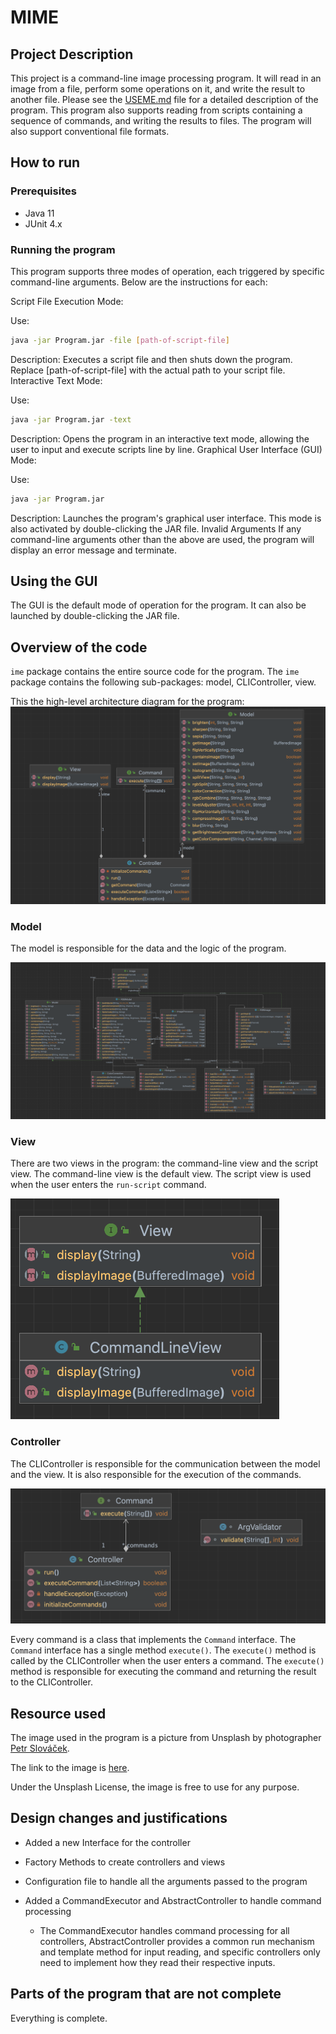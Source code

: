 # MIME

## Project Description

This project is a command-line image processing program. It will read in an image from a file, perform some operations on it, and write the result to another file.
Please see the [USEME.md](USEME.md) file for a detailed description of the program.
This program also supports reading from scripts containing a sequence of commands, and writing the results to files. The program will also support conventional file formats.

## How to run

### Prerequisites

- Java 11
- JUnit 4.x

### Running the program

This program supports three modes of operation, each triggered by specific command-line arguments. Below are the instructions for each:

Script File Execution Mode:

Use:

```bash
java -jar Program.jar -file [path-of-script-file]
```
Description: Executes a script file and then shuts down the program. Replace [path-of-script-file] with the actual path to your script file.
Interactive Text Mode:

Use:
```bash
java -jar Program.jar -text
```

Description: Opens the program in an interactive text mode, allowing the user to input and execute scripts line by line.
Graphical User Interface (GUI) Mode:

Use:
```bash
java -jar Program.jar
```



Description: Launches the program's graphical user interface. This mode is also activated by double-clicking the JAR file.
Invalid Arguments
If any command-line arguments other than the above are used, the program will display an error message and terminate.



## Using the GUI

The GUI is the default mode of operation for the program. It can also be launched by double-clicking the JAR file.






## Overview of the code

`ime` package contains the entire source code for the program. The `ime` package contains the following sub-packages:
model, CLIController, view.

This the high-level architecture diagram for the program:
![MVC](res/MVC.png)

### Model
The model is responsible for the data and the logic of the program.

![Model](res/model.png)


### View
There are two views in the program: the command-line view and the script view. The command-line view is the default view. The script view is used when the user enters the `run-script` command.

![View](res/View.png)

### Controller

The CLIController is responsible for the communication between the model and the view. It is also responsible for the execution of the commands.

![Controller](res/Controller.png)

Every command is a class that implements the `Command` interface. The `Command` interface has a single method `execute()`. The `execute()` method is called by the CLIController when the user enters a command. The `execute()` method is responsible for executing the command and returning the result to the CLIController.




## Resource used
The image used in the program is a picture from Unsplash by photographer [Petr Slováček](https://unsplash.com/@grwood).

The link to the image is [here](https://unsplash.com/photos/a-lighthouse-on-top-of-a-hill-near-the-ocean-YrQuagwtEbM).

Under the Unsplash License, the image is free to use for any purpose.


## Design changes and justifications

- Added a new Interface for the controller
- Factory Methods to create controllers and views
- Configuration file to handle all the arguments passed to the program

- Added a CommandExecutor and AbstractController to handle command processing
  - The CommandExecutor handles command processing for all controllers, AbstractController provides 
  a common run mechanism and template method for input reading, and specific controllers only need to implement how they read their respective inputs.


## Parts of the program that are not complete

Everything is complete.
